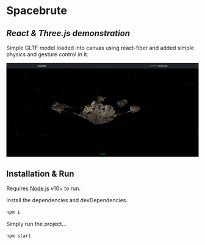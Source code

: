 # Spacebrute
## _React & Three.js demonstration_

Simple GLTF model loaded into canvas using react-fiber and added simple physics and gesture control in it.

![My Image](preview.png)

## Installation & Run

Requires [Node.js](https://nodejs.org/) v10+ to run.

Install the dependencies and devDependencies.

```sh
npm i
```

Simply run the project...

```sh
npm start
```
